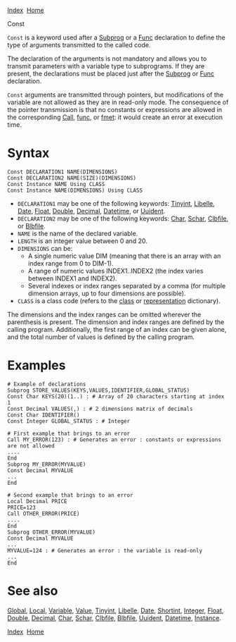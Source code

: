 [Index](index.html)  [Home](getting-started_home.html)

Const

`Const` is a keyword used after a [Subprog](4gl_subprog.html) or a [Func](4gl_func.html) declaration to define the type of arguments transmitted to the called code.

The declaration of the arguments is not mandatory and allows you to transmit parameters with a variable type to subprograms. If they are present, the declarations must be placed just after the [Subprog](4gl_subprog.html) or [Func](4gl_func.html) declaration.

`Const` arguments are transmitted through pointers, but modifications of the variable are not allowed as they are in read-only mode. The consequence of the pointer transmission is that no constants or expressions are allowed in the corresponding [Call](4gl_call.html), [func](4gl_func.html), or [fmet](4gl_fmet.html): it would create an error at execution time.

# Syntax

```
Const DECLARATION1 NAME(DIMENSIONS)
Const DECLARATION2 NAME(SIZE)(DIMENSIONS)
Const Instance NAME Using CLASS
Const Instance NAME(DIMENSIONS) Using CLASS
```

* `DECLARATION1` may be one of the following keywords: [Tinyint](4gl_tinyint.html), [Libelle](4gl_libelle.html), [Date](4gl_date.html), [Float](4gl_float.html), [Double](4gl_double.html), [Decimal](4gl_decimal.html), [Datetime](4gl_datetime.html), or [Uuident](4gl_uuident.html).
* `DECLARATION2` may be one of the following keywords: [Char](4gl_char.html), [Schar](4gl_schar.html), [Clbfile](4gl_clbfile.html), or [Blbfile](4gl_blbfile.html).
* `NAME` is the name of the declared variable.
* `LENGTH` is an integer value between 0 and 20.
* `DIMENSIONS` can be:
  + A single numeric value DIM (meaning that there is an array with an index range from 0 to DIM-1).
  + A range of numeric values INDEX1..INDEX2 (the index varies between INDEX1 and INDEX2).
  + Several indexes or index ranges separated by a comma (for multiple dimension arrays, up to four dimensions are possible).
* `CLASS` is a class code (refers to the [class](workbench-reference_class-management.html) or [representation](workbench-reference_representation-management.html) dictionary).

The dimensions and the index ranges can be omitted wherever the parenthesis is present. The dimension and index ranges are defined by the calling program. Additionally, the first range of an index can be given alone, and the total number of values is defined by the calling program.

# Examples

```
# Example of declarations
Subprog STORE_VALUES(KEYS,VALUES,IDENTIFIER,GLOBAL_STATUS)
Const Char KEYS(20)(1..) : # Array of 20 characters starting at index 1
Const Decimal VALUES(,) : # 2 dimensions matrix of decimals
Const Char IDENTIFIER()
Const Integer GLOBAL_STATUS : # Integer

# First example that brings to an error
Call MY_ERROR(123) : # Generates an error : constants or expressions are not allowed
....
End
Subprog MY_ERROR(MYVALUE)
Const Decimal MYVALUE
...
End

# Second example that brings to an error
Local Decimal PRICE
PRICE=123
Call OTHER_ERROR(PRICE)
....
End
Subprog OTHER_ERROR(MYVALUE)
Const Decimal MYVALUE
...
MYVALUE=124 : # Generates an error : the variable is read-only
...
End
```

# See also

[Global](4gl_global.html), [Local](4gl_local.html), [Variable](4gl_variable.html), [Value](4gl_value.html), [Tinyint](4gl_tinyint.html), [Libelle](4gl_libelle.html), [Date](4gl_date.html), [Shortint](4gl_shortint.html), [Integer](4gl_integer.html), [Float](4gl_float.html), [Double](4gl_double.html), [Decimal](4gl_decimal.html), [Char](4gl_char.html), [Schar](4gl_schar.html), [Clbfile](4gl_clbfile.html), [Blbfile](4gl_blbfile.html), [Uuident](4gl_uuident.html), [Datetime](4gl_datetime.html), [Instance](4gl_instance.html).

  

[Index](index.html)  [Home](getting-started_home.html)
